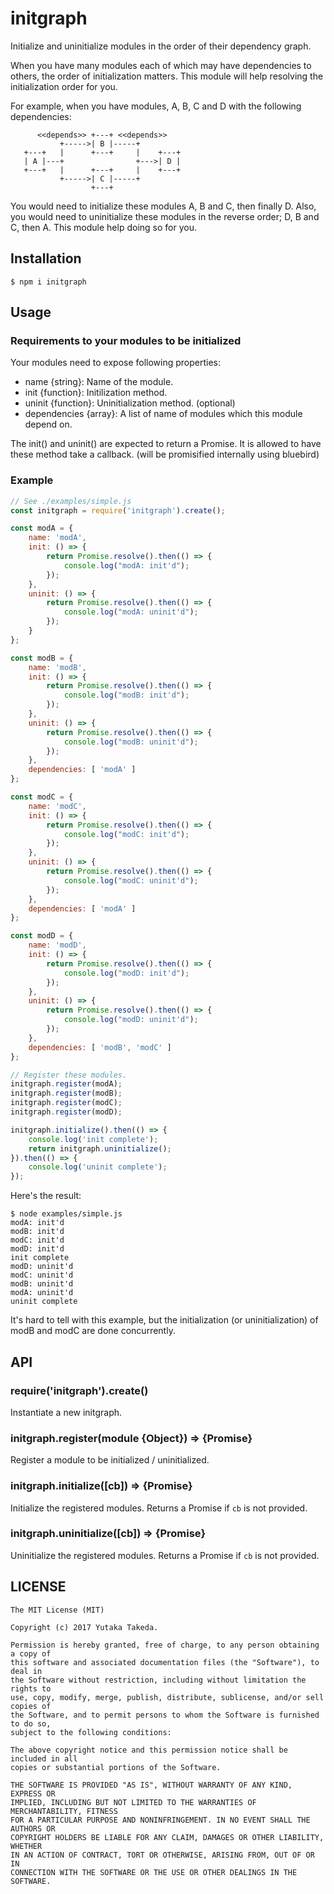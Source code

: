 # initgraph

Initialize and uninitialize modules in the order of their dependency graph.

When you have many modules each of which may have dependencies to others, the order of
initialization matters. This module will help resolving the initialization order for you.

For example, when you have modules, A, B, C and D with the following dependencies:

```
      <<depends>> +---+ <<depends>>
           +----->| B |-----+
   +---+   |      +---+     |    +---+
   | A |---+                +--->| D |
   +---+   |      +---+     |    +---+
           +----->| C |-----+
                  +---+
```

You would need to initialize these modules A, B and C, then finally D. Also, you would need to
uninitialize these modules in the reverse order; D, B and C, then A. This module help doing so for you.

## Installation
```
$ npm i initgraph
```


## Usage

### Requirements to your modules to be initialized
Your modules need to expose following properties:
* name {string}: Name of the module.
* init {function}: Initilization method.
* uninit {function}: Uninitialization method. (optional)
* dependencies {array}: A list of name of modules which this module depend on.

The init() and uninit() are expected to return a Promise. It is allowed to have
these method take a callback. (will be promisified internally using bluebird)

### Example

```js
// See ./examples/simple.js
const initgraph = require('initgraph').create();

const modA = {
    name: 'modA',
    init: () => {
        return Promise.resolve().then(() => {
            console.log("modA: init'd");
        });
    },
    uninit: () => {
        return Promise.resolve().then(() => {
            console.log("modA: uninit'd");
        });
    }
};

const modB = {
    name: 'modB',
    init: () => {
        return Promise.resolve().then(() => {
            console.log("modB: init'd");
        });
    },
    uninit: () => {
        return Promise.resolve().then(() => {
            console.log("modB: uninit'd");
        });
    },
    dependencies: [ 'modA' ]
};

const modC = {
    name: 'modC',
    init: () => {
        return Promise.resolve().then(() => {
            console.log("modC: init'd");
        });
    },
    uninit: () => {
        return Promise.resolve().then(() => {
            console.log("modC: uninit'd");
        });
    },
    dependencies: [ 'modA' ]
};

const modD = {
    name: 'modD',
    init: () => {
        return Promise.resolve().then(() => {
            console.log("modD: init'd");
        });
    },
    uninit: () => {
        return Promise.resolve().then(() => {
            console.log("modD: uninit'd");
        });
    },
    dependencies: [ 'modB', 'modC' ]
};

// Register these modules.
initgraph.register(modA);
initgraph.register(modB);
initgraph.register(modC);
initgraph.register(modD);

initgraph.initialize().then(() => {
    console.log('init complete');
    return initgraph.uninitialize();
}).then(() => {
    console.log('uninit complete');
});
```

Here's the result:
```
$ node examples/simple.js
modA: init'd
modB: init'd
modC: init'd
modD: init'd
init complete
modD: uninit'd
modC: uninit'd
modB: uninit'd
modA: uninit'd
uninit complete
```

It's hard to tell with this example, but the initialization (or uninitialization) of modB and modC are done concurrently.

## API

### require('initgraph').create()
Instantiate a new initgraph.

### initgraph.register(module {Object}) => {Promise}
Register a module to be initialized / uninitialized.

### initgraph.initialize([cb]) => {Promise}
Initialize the registered modules.
Returns a Promise if `cb` is not provided.

### initgraph.uninitialize([cb]) => {Promise}
Uninitialize the registered modules.
Returns a Promise if `cb` is not provided.

## LICENSE

```
The MIT License (MIT)

Copyright (c) 2017 Yutaka Takeda.

Permission is hereby granted, free of charge, to any person obtaining a copy of
this software and associated documentation files (the "Software"), to deal in
the Software without restriction, including without limitation the rights to
use, copy, modify, merge, publish, distribute, sublicense, and/or sell copies of
the Software, and to permit persons to whom the Software is furnished to do so,
subject to the following conditions:

The above copyright notice and this permission notice shall be included in all
copies or substantial portions of the Software.

THE SOFTWARE IS PROVIDED "AS IS", WITHOUT WARRANTY OF ANY KIND, EXPRESS OR
IMPLIED, INCLUDING BUT NOT LIMITED TO THE WARRANTIES OF MERCHANTABILITY, FITNESS
FOR A PARTICULAR PURPOSE AND NONINFRINGEMENT. IN NO EVENT SHALL THE AUTHORS OR
COPYRIGHT HOLDERS BE LIABLE FOR ANY CLAIM, DAMAGES OR OTHER LIABILITY, WHETHER
IN AN ACTION OF CONTRACT, TORT OR OTHERWISE, ARISING FROM, OUT OF OR IN
CONNECTION WITH THE SOFTWARE OR THE USE OR OTHER DEALINGS IN THE SOFTWARE.
```
